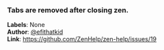 ### Tabs are removed after closing zen.

**Labels**: None\
**Author**: [@efithatkid](https://github.com/efithatkid)\
**Link**: https://github.com/ZenHelp/zen-help/issues/19
